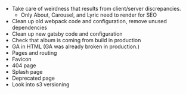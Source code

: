 * Take care of weirdness that results from client/server discrepancies.
    * Only About, Carousel, and Lyric need to render for SEO
* Clean up old webpack code and configuration, remove unused dependencies
* Clean up new gatsby code and configuration
* Check that album is coming from build in production
* GA in HTML (GA was already broken in production.)
* Pages and routing
* Favicon
* 404 page
* Splash page
* Deprecated page
* Look into s3 versioning